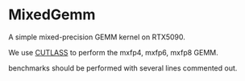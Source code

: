 # MixedGemm


A simple mixed-precision GEMM kernel on RTX5090.


We use [CUTLASS](https://github.com/NVIDIA/cutlass) to perform the mxfp4, mxfp6, mxfp8 GEMM.

benchmarks should be performed with several lines commented out.